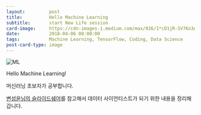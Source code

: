 ```yaml
---
layout:         post
title:          Hello Machine Learning
subtitle:       start New Life session
card-image:     https://cdn-images-1.medium.com/max/926/1*cD1jR-SV7Ko3AzldRt215A.jpeg
date:           2018-04-06 08:00:00
tags:           Machine Learning, TensorFlow, Coding, Data Science
post-card-type: image
---
```


![ML](https://cdn-images-1.medium.com/max/926/1*cD1jR-SV7Ko3AzldRt215A.jpeg)

Hello Machine Learning!

머신러닝 초보자가 공부합니다.

[변성윤님의 슬라이드쉐어](https://www.slideshare.net/zzsza/data-science-intro)를 참고해서 데이터 사이언티스트가 되기 위한 내용을 정리해갑니다.
